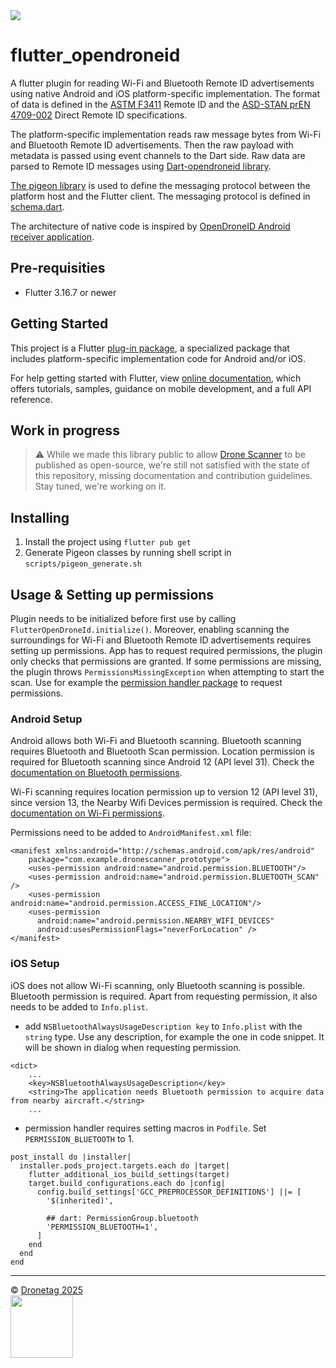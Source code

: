 <img src="./flutter_opendroneid_logo.png" />

# flutter_opendroneid

A flutter plugin for reading Wi-Fi and Bluetooth Remote ID advertisements using native Android and iOS platform-specific implementation. The format of data is defined in the [ASTM F3411](https://www.astm.org/f3411-22a.html) Remote ID and the [ASD-STAN prEN 4709-002](http://asd-stan.org/downloads/asd-stan-pren-4709-002-p1/) Direct Remote ID specifications.

The platform-specific implementation reads raw message bytes from Wi-Fi and Bluetooth Remote ID advertisements. Then the raw payload with metadata is passed using event channels to the Dart side. Raw data are parsed to Remote ID messages using [Dart-opendroneid library](https://github.com/dronetag/dart-opendroneid).

[The pigeon library](https://pub.dev/packages/pigeon) is used to define the messaging protocol between the platform host and the Flutter client. The messaging protocol is defined in [schema.dart](pigeon/schema.dart).

The architecture of native code is inspired by [OpenDroneID Android receiver application](https://github.com/opendroneid/receiver-android).

## Pre-requisities

- Flutter 3.16.7 or newer

## Getting Started

This project is a Flutter [plug-in package](https://flutter.dev/developing-packages/), a specialized package that includes platform-specific implementation code for Android and/or iOS.

For help getting started with Flutter, view
[online documentation](https://flutter.dev/docs), which offers tutorials,
samples, guidance on mobile development, and a full API reference.

## Work in progress

> ⚠️ While we made this library public to allow [Drone Scanner](https://github.com/dronetag/drone-scanner) to be published as open-source, we're still not satisfied with the state of this repository, missing documentation and contribution guidelines. Stay tuned, we're working on it.

## Installing

1. Install the project using `flutter pub get`
2. Generate Pigeon classes by running shell script in `scripts/pigeon_generate.sh`

## Usage & Setting up permissions

Plugin needs to be initialized before first use by calling `FlutterOpenDroneId.initialize()`. Moreover, enabling scanning the surroundings for Wi-Fi and Bluetooth Remote ID advertisements requires setting up permissions. App has to request required permissions, the plugin only checks that permissions are granted. If some permissions are missing, the plugin throws `PermissionsMissingException` when attempting to start the scan. Use for example the [permission handler package](https://pub.dev/packages/permission_handler) to request permissions.


### Android Setup
Android allows both Wi-Fi and Bluetooth scanning. Bluetooth scanning requires Bluetooth and Bluetooth Scan permission. Location permission is required for Bluetooth scanning since Android 12 (API level 31).
Check the [documentation on Bluetooth permissions](https://developer.android.com/develop/connectivity/bluetooth/bt-permissions).

Wi-Fi scanning requires location permission up to version 12 (API level 31), since version 13, the Nearby Wifi Devices permission is required.
Check the [documentation on Wi-Fi permissions](https://developer.android.com/develop/connectivity/wifi/wifi-permissions).

Permissions need to be added to `AndroidManifest.xml` file:

```
<manifest xmlns:android="http://schemas.android.com/apk/res/android"
    package="com.example.dronescanner_prototype">
    <uses-permission android:name="android.permission.BLUETOOTH"/>
    <uses-permission android:name="android.permission.BLUETOOTH_SCAN" />
    <uses-permission android:name="android.permission.ACCESS_FINE_LOCATION"/>
    <uses-permission
      android:name="android.permission.NEARBY_WIFI_DEVICES"
      android:usesPermissionFlags="neverForLocation" />
</manifest>
```

### iOS Setup

iOS does not allow Wi-Fi scanning, only Bluetooth scanning is possible. Bluetooth permission is required. Apart from requesting permission, it also needs to be added to `Info.plist`.

- add `NSBluetoothAlwaysUsageDescription key` to `Info.plist` with the `string` type. Use any description, for example the one in code snippet. It will be shown in dialog when requesting permission.
```
<dict>
    ...
    <key>NSBluetoothAlwaysUsageDescription</key>
    <string>The application needs Bluetooth permission to acquire data from nearby aircraft.</string>
    ...
```

- permission handler requires setting macros in `Podfile`. Set `PERMISSION_BLUETOOTH` to 1.
```
post_install do |installer|
  installer.pods_project.targets.each do |target|
    flutter_additional_ios_build_settings(target)
    target.build_configurations.each do |config|
      config.build_settings['GCC_PREPROCESSOR_DEFINITIONS'] ||= [
        '$(inherited)',

        ## dart: PermissionGroup.bluetooth
        'PERMISSION_BLUETOOTH=1',
      ]
    end
  end
end
```

---

&copy; [Dronetag 2025](https://www.dronetag.cz)  
<a href="https://www.dronetag.cz"><img src="http://dronetag-media.s3.eu-north-1.amazonaws.com/d69bc916-7137-469c-88c4-22b7ad0cdf33.png" width="100" /></a>